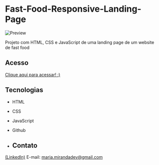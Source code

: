 # Fast-Food-Responsive-Landing-Page
![Preview](https://github.com/MaduSales/Fast-Food-Responsive-Landing-Page/assets/166547195/0e7b955f-9f46-45b3-afad-ef3cb4939e6d)

Projeto com HTML, CSS e JavaScript de uma landing page de um website de fast food

## Acesso

[Clique aqui para acessar! :)](https://madusales.github.io/Fast-Food-Responsive-Landing-Page/)

## Tecnologias
- HTML
- CSS
- JavaScript
- Github

- ## Contato
[(LinkedIn)](www.linkedin.com/in/mariaeduardasales)
E-mail: maria.mirandadev@gmail.com


